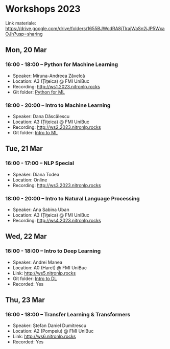 # Workshops 2023
Link materiale: https://drive.google.com/drive/folders/1655BJWcdRA8jTlrajWaSn2jJP5WxaOJh?usp=sharing

## Mon, 20 Mar

### 16:00 - 18:00 – Python for Machine Learning

* Speaker: Miruna-Andreea Zăvelcă
* Location: A3 (Țițeica) @ FMI UniBuc
* Recording: http://ws1.2023.nitronlp.rocks
* Git folder: [Python for ML](Python%20for%20ML/)

### 18:00 - 20:00 – Intro to Machine Learning

* Speaker: Dana Dăscălescu
* Location: A3 (Țițeica) @ FMI UniBuc
* Recording: http://ws2.2023.nitronlp.rocks
* Git folder: [Intro to ML](Intro%20to%20ML/)

## Tue, 21 Mar

### 16:00 - 17:00 – NLP Special

* Speaker: Diana Todea
* Location: Online
* Recording: http://ws3.2023.nitronlp.rocks

### 18:00 - 20:00 – Intro to Natural Language Processing

* Speaker: Ana Sabina Uban
* Location: A3 (Țițeica) @ FMI UniBuc
* Recording: http://ws4.2023.nitronlp.rocks

## Wed, 22 Mar

### 16:00 - 18:00 – Intro to Deep Learning

* Speaker: Andrei Manea
* Location: A0 (Haret) @ FMI UniBuc
* Link: http://ws5.nitronlp.rocks
* Git folder: [Intro to DL](Intro%20to%20DL/)
* Recorded: Yes

## Thu, 23 Mar

### 16:00 - 18:00 – Transfer Learning & Transformers

* Speaker: Ștefan Daniel Dumitrescu
* Location: A2 (Pompeiu) @ FMI UniBuc
* Link: http://ws6.nitronlp.rocks
* Recorded: Yes

